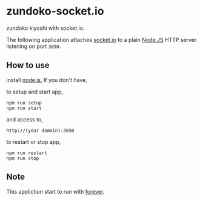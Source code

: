 # zundoko-socket.io
zundoko kiyoshi with socket.io.

The following application attaches [socket.io](http://socket.io/)
to a plain [Node.JS](https://nodejs.org/en/)
HTTP server listening on port `3050`.

## How to use
install [node.js](https://nodejs.org/en/), If you don't have,  

to setup and start app, 
```
npm run setup
npm run start
```

and access to, 
```
http://(your domain):3050
```

to restart or stop app, 
```
npm run restart
npm run stop
```

## Note

This appliction start to run with [forever](https://www.npmjs.com/package/forever).
